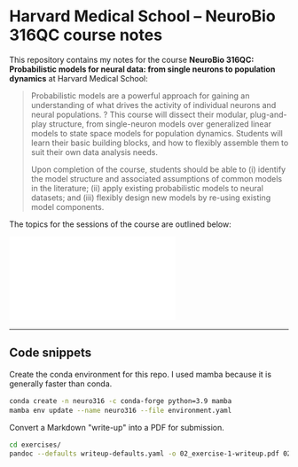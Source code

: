 # Harvard Medical School – NeuroBio 316QC course notes

This repository contains my notes for the course **NeuroBio 316QC: Probabilistic models for neural data: from single neurons to population dynamics** at Harvard Medical School:

> Probabilistic models are a powerful approach for gaining an understanding of what drives the activity of individual neurons and neural populations.
? This course will dissect their modular, plug-and-play structure, from single-neuron models over generalized linear models to state space models for population dynamics.
> Students will learn their basic building blocks, and how to flexibly assemble them to suit their own data analysis needs.
>
> Upon completion of the course, students should be able to (i) identify the model structure and associated assumptions of common models in the literature; (ii) apply existing probabilistic models to neural datasets; and (iii) flexibly design new models by re-using existing model components.

The topics for the sessions of the course are outlined below:

![Course session outline.](session-outline.pdf)

---

## Code snippets

Create the conda environment for this repo.
I used mamba because it is generally faster than conda.

```bash
conda create -n neuro316 -c conda-forge python=3.9 mamba
mamba env update --name neuro316 --file environment.yaml
```

Convert a Markdown "write-up" into a PDF for submission.

```bash
cd exercises/
pandoc --defaults writeup-defaults.yaml -o 02_exercise-1-writeup.pdf 02_exercise-1-writeup.md
```
